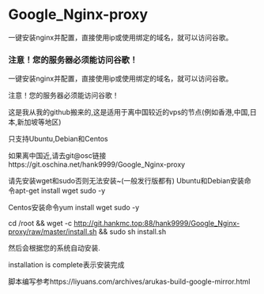 # Google_Nginx-proxy
一键安装nginx并配置，直接使用ip或使用绑定的域名，就可以访问谷歌。
### 注意！您的服务器必须能访问谷歌！

一键安装nginx并配置，直接使用ip或使用绑定的域名，就可以访问谷歌。

注意！您的服务器必须能访问谷歌！

这是我从我的github搬来的,这是适用于离中国较近的vps的节点(例如香港,中国,日本,新加坡等地区)

只支持Ubuntu,Debian和Centos

如果离中国近,请去git@osc链接https://git.oschina.net/hank9999/Google_Nginx-proxy

请先安装wget和sudo否则无法安装~(一般发行版都有) Ubuntu和Debian安装命令apt-get install wget sudo -y

Centos安装命令yum install wget sudo -y

cd /root && wget -c http://git.hankmc.top:88/hank9999/Google_Nginx-proxy/raw/master/install.sh && sudo sh install.sh

然后会根据您的系统自动安装.

installation is complete表示安装完成

脚本编写参考https://liyuans.com/archives/arukas-build-google-mirror.html

